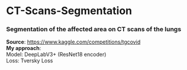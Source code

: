 # CT-Scans-Segmentation
### Segmentation of the affected area on CT scans of the lungs

**Source**: https://www.kaggle.com/competitions/tgcovid  
**My approach**:  
  Model: DeepLabV3+ (ResNet18 encoder)  
  Loss: Tversky Loss
